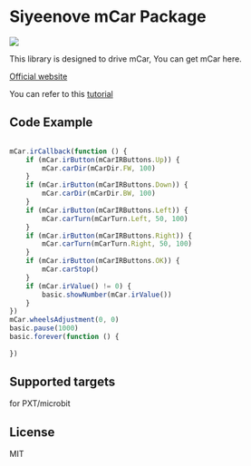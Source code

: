 
# Siyeenove mCar Package

![](/image.png/)

This library is designed to drive mCar, You can get mCar here.

[Official website](http://siyeenove.com)

You can refer to this [tutorial](http://siyeenove.com/tutorial)

## Code Example
```JavaScript

mCar.irCallback(function () {
    if (mCar.irButton(mCarIRButtons.Up)) {
        mCar.carDir(mCarDir.FW, 100)
    }
    if (mCar.irButton(mCarIRButtons.Down)) {
        mCar.carDir(mCarDir.BW, 100)
    }
    if (mCar.irButton(mCarIRButtons.Left)) {
        mCar.carTurn(mCarTurn.Left, 50, 100)
    }
    if (mCar.irButton(mCarIRButtons.Right)) {
        mCar.carTurn(mCarTurn.Right, 50, 100)
    }
    if (mCar.irButton(mCarIRButtons.OK)) {
        mCar.carStop()
    }
    if (mCar.irValue() != 0) {
        basic.showNumber(mCar.irValue())
    }
})
mCar.wheelsAdjustment(0, 0)
basic.pause(1000)
basic.forever(function () {
	
})

```
## Supported targets
for PXT/microbit

## License
MIT

